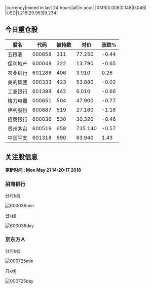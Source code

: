 |currency|mined in last 24 hours|all|in pool|
|XMR|0.006|0.148|0.046|
|USD|1.216|29.953|9.234|

## 今日重仓股 

|股名|代码|被持数|时价|涨跌%|
|---|---|---|---|---|
|五粮液|000858|311|77.250|-0.44|
|保利地产|600048|322|13.790|-0.65|
|农业银行|601288|406|3.910|0.26|
|美的集团|000333|423|53.880|-0.02|
|工商银行|601398|442|6.010|-0.66|
|格力电器|000651|504|47.900|-0.77|
|伊利股份|600887|519|27.160|-1.16|
|招商银行|600036|530|30.320|-0.46|
|贵州茅台|600519|658|735.140|-0.57|
|中国平安|601318|690|63.940|1.43|

## 关注股信息
**更新时间 : Mon May 21 14:20:17 2018**
### 招商银行 
分时k线

![600036min](http://image.sinajs.cn/newchart/min/n/sh600036.gif)

日k线

![600036day](http://image.sinajs.cn/newchart/daily/n/sh600036.gif)

### 京东方Ａ 
分时k线

![000725min](http://image.sinajs.cn/newchart/min/n/sz000725.gif)

日k线

![000725day](http://image.sinajs.cn/newchart/daily/n/sz000725.gif)
